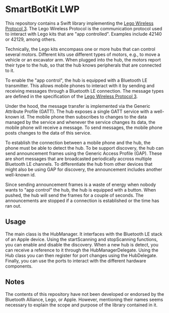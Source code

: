 # SmartBotKit LWP

This repository contains a Swift library implementing the [Lego Wireless Protocol 3](https://lego.github.io/lego-ble-wireless-protocol-docs/). The Lego Wireless Protocol is the communication protocol used to interact with Lego kits that are "app controlled". Examples include 42140 or 42129, among others.

Technically, the Lego kits encompass one or more hubs that can control several motors. Different kits use different types of motors, e.g., to move a vehicle or an excavator arm. When plugged into the hub, the motors report their type to the hub, so that the hub knows peripherals that are connected to it.

To enable the "app control", the hub is equipped with a Bluetooth LE transmitter. This allows mobile phones to interact with it by sending and receiving messages through a Bluetooth LE connection. The message types are defined in the specification of the [Lego Wireless Protocol 3](https://lego.github.io/lego-ble-wireless-protocol-docs/). 

Under the hood, the message transfer is implemented via the Generic Attribute Profile (GATT). The hub exposes a single GATT service with a well-known id. The mobile phone then subscribes to changes to the data managed by the service and whenever the service changes its data, the mobile phone will receive a message. To send messages, the mobile phone  posts changes to the data of this service.

To establish the connection between a mobile phone and the hub, the phone must be able to detect the hub. To be support discovery, the hub can send announcement frames using the Generic Access Profile (GAP). These are short messages that are broadcasted periodically accross multiple Bluetooth LE channels. To differentiate the hub from other devices that might also be using GAP for discovery, the announcement includes another well-known id. 

Since sending announcement frames is a waste of energy when nobody wants to "app control" the hub, the hub is equipped with a button. When pushed, the hub will send the frames for a couple of seconds. The announcements are stopped if a connection is established or the time has ran out.

## Usage

The main class is the HubManager. It interfaces with the Bluetooth LE stack of an Apple device. Using the startScanning and stopScanning functions, you can enable and disable the discovery. When a new hub is detect, you can receive a reference to it through the HubManagerDelegate. Using the Hub class you can then register for port changes using the HubDelegate. Finally, you can use the ports to interact with the different hardware components. 

## Notes

The contents of this repository have not been developed or endorsed by the Bluetooth Alliance, Lego, or Apple. However, mentioning their names seems necessary to explain the scope and purpose of the library contained in it.
